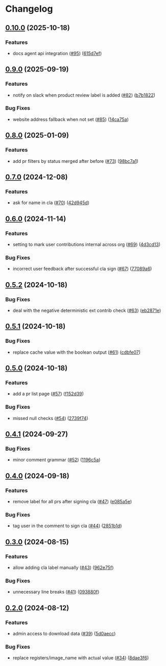 # Changelog

## [0.10.0](https://github.com/gitcommitshow/rudder-github-app/compare/v0.9.0...v0.10.0) (2025-10-18)


### Features

* docs agent api integration ([#95](https://github.com/gitcommitshow/rudder-github-app/issues/95)) ([615d7ef](https://github.com/gitcommitshow/rudder-github-app/commit/615d7ef7be36022e57d20ba8088d57ae471df0dd))

## [0.9.0](https://github.com/gitcommitshow/rudder-github-app/compare/v0.8.0...v0.9.0) (2025-09-19)


### Features

* notify on slack when product review label is added ([#82](https://github.com/gitcommitshow/rudder-github-app/issues/82)) ([b7b1822](https://github.com/gitcommitshow/rudder-github-app/commit/b7b182245d8bd6a4cfc00f0c0ffba103bf9194fe))


### Bug Fixes

* website address fallback when not set ([#85](https://github.com/gitcommitshow/rudder-github-app/issues/85)) ([14ca75a](https://github.com/gitcommitshow/rudder-github-app/commit/14ca75ace3a6e4088df05055155529cfda6d2766))

## [0.8.0](https://github.com/gitcommitshow/rudder-github-app/compare/v0.7.0...v0.8.0) (2025-01-09)


### Features

* add pr filters by status merged after before ([#73](https://github.com/gitcommitshow/rudder-github-app/issues/73)) ([98bc7a1](https://github.com/gitcommitshow/rudder-github-app/commit/98bc7a103bdce1199fb515eb8105e94543656696))

## [0.7.0](https://github.com/gitcommitshow/rudder-github-app/compare/v0.6.0...v0.7.0) (2024-12-08)


### Features

* ask for name in cla ([#70](https://github.com/gitcommitshow/rudder-github-app/issues/70)) ([42d945d](https://github.com/gitcommitshow/rudder-github-app/commit/42d945d7526d2717bb244feeb937b1d587500831))

## [0.6.0](https://github.com/gitcommitshow/rudder-github-app/compare/v0.5.2...v0.6.0) (2024-11-14)


### Features

* setting to mark user contributions internal across org ([#69](https://github.com/gitcommitshow/rudder-github-app/issues/69)) ([4d3cd13](https://github.com/gitcommitshow/rudder-github-app/commit/4d3cd13f4897e4a66a33a484c185aa9b803cb42e))


### Bug Fixes

* incorrect user feedback after successful cla sign ([#67](https://github.com/gitcommitshow/rudder-github-app/issues/67)) ([77089a6](https://github.com/gitcommitshow/rudder-github-app/commit/77089a61dafe3a69fe840e9099c78bf6b52d9a2c))

## [0.5.2](https://github.com/gitcommitshow/rudder-github-app/compare/v0.5.1...v0.5.2) (2024-10-18)


### Bug Fixes

* deal with the negative deterministic ext contrib check ([#63](https://github.com/gitcommitshow/rudder-github-app/issues/63)) ([eb2871e](https://github.com/gitcommitshow/rudder-github-app/commit/eb2871eca63b5140ee519058e736f76509a3918f))

## [0.5.1](https://github.com/gitcommitshow/rudder-github-app/compare/v0.5.0...v0.5.1) (2024-10-18)


### Bug Fixes

* replace cache value with the boolean output ([#61](https://github.com/gitcommitshow/rudder-github-app/issues/61)) ([cdbfe07](https://github.com/gitcommitshow/rudder-github-app/commit/cdbfe07f25d7c4697a2e86a5602e00dd2ae5f499))

## [0.5.0](https://github.com/gitcommitshow/rudder-github-app/compare/v0.4.1...v0.5.0) (2024-10-18)


### Features

* add a pr list page ([#57](https://github.com/gitcommitshow/rudder-github-app/issues/57)) ([f152d39](https://github.com/gitcommitshow/rudder-github-app/commit/f152d3966b24f329e320e950ea16d070fd73b67f))


### Bug Fixes

* missed null checks ([#54](https://github.com/gitcommitshow/rudder-github-app/issues/54)) ([2739f74](https://github.com/gitcommitshow/rudder-github-app/commit/2739f74455880a56448aa1bbc6f2d9fdfb003aa2))

## [0.4.1](https://github.com/gitcommitshow/rudder-github-app/compare/v0.4.0...v0.4.1) (2024-09-27)


### Bug Fixes

* minor comment grammar ([#52](https://github.com/gitcommitshow/rudder-github-app/issues/52)) ([1196c5a](https://github.com/gitcommitshow/rudder-github-app/commit/1196c5a4cf9e4a3a410298e4e0270e35346d753b))

## [0.4.0](https://github.com/gitcommitshow/rudder-github-app/compare/v0.3.0...v0.4.0) (2024-09-18)


### Features

* remove label for all prs after signing cla ([#47](https://github.com/gitcommitshow/rudder-github-app/issues/47)) ([e085a5e](https://github.com/gitcommitshow/rudder-github-app/commit/e085a5e2e5b3d1672a36754e483e3ea80396087a))


### Bug Fixes

* tag user in the comment to sign cla ([#44](https://github.com/gitcommitshow/rudder-github-app/issues/44)) ([2851b1d](https://github.com/gitcommitshow/rudder-github-app/commit/2851b1d8183df254a78e0bf310cb929e65d4751e))

## [0.3.0](https://github.com/gitcommitshow/rudder-github-app/compare/v0.2.0...v0.3.0) (2024-08-15)


### Features

* allow adding cla label manually ([#43](https://github.com/gitcommitshow/rudder-github-app/issues/43)) ([962e75f](https://github.com/gitcommitshow/rudder-github-app/commit/962e75fbdf21ac202c2d11768ba648265897f6a5))


### Bug Fixes

* unnecessary line breaks ([#41](https://github.com/gitcommitshow/rudder-github-app/issues/41)) ([093880f](https://github.com/gitcommitshow/rudder-github-app/commit/093880fde68342c6b58364e31bd174dc89bd624d))

## [0.2.0](https://github.com/gitcommitshow/rudder-github-app/compare/v0.1.0...v0.2.0) (2024-08-12)


### Features

* admin access to download data ([#39](https://github.com/gitcommitshow/rudder-github-app/issues/39)) ([5d0aecc](https://github.com/gitcommitshow/rudder-github-app/commit/5d0aecc99fb6f5192b21f7c201638ef0f7522003))


### Bug Fixes

* replace registers/image_name with actual value ([#34](https://github.com/gitcommitshow/rudder-github-app/issues/34)) ([8dae3f6](https://github.com/gitcommitshow/rudder-github-app/commit/8dae3f6b7e6eb0b74695cffd599cf515a226054c))
